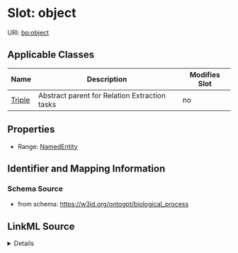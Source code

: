 

# Slot: object

URI: [bp:object](http://w3id.org/ontogpt/biological-process-templateobject)



<!-- no inheritance hierarchy -->





## Applicable Classes

| Name | Description | Modifies Slot |
| --- | --- | --- |
| [Triple](Triple.md) | Abstract parent for Relation Extraction tasks |  no  |







## Properties

* Range: [NamedEntity](NamedEntity.md)





## Identifier and Mapping Information







### Schema Source


* from schema: https://w3id.org/ontogpt/biological_process




## LinkML Source

<details>
```yaml
name: object
from_schema: https://w3id.org/ontogpt/biological_process
rank: 1000
alias: object
owner: Triple
domain_of:
- Triple
range: NamedEntity

```
</details>